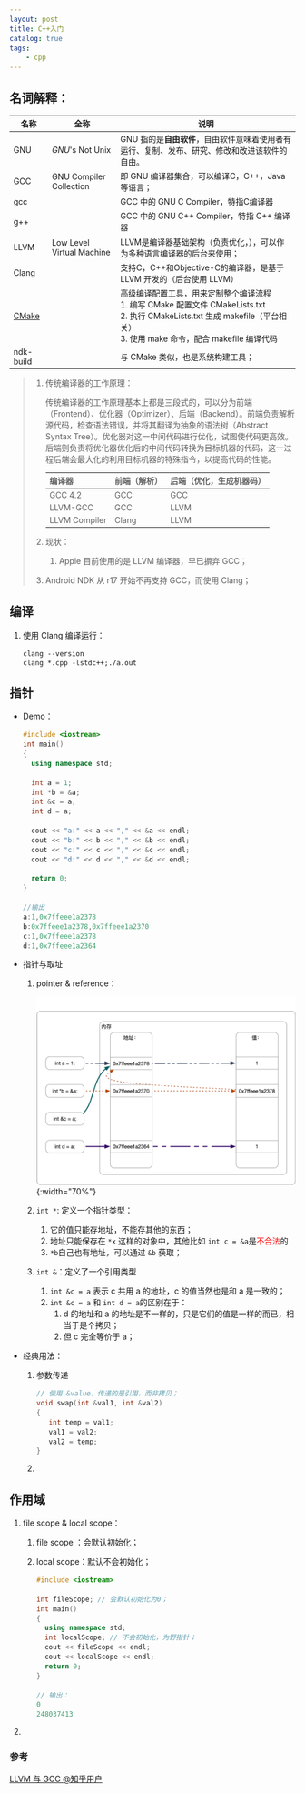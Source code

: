 ```yaml
---
layout: post
title: C++入门
catalog: true
tags:
    - cpp
---
```


## 名词解释：

| 名称                                         | 全称                      | 说明                                                         |
| -------------------------------------------- | ------------------------- | ------------------------------------------------------------ |
| GNU                                          | *GNU*'s Not Unix          | GNU 指的是**自由软件**，自由软件意味着使用者有运行、复制、发布、研究、修改和改进该软件的自由。 |
| GCC                                          | GNU Compiler Collection   | 即 GNU 编译器集合，可以编译C，C++，Java等语言；              |
| gcc                                          |                           | GCC 中的 GNU C Compiler，特指C编译器                         |
| g++                                          |                           | GCC 中的 GNU C++ Compiler，特指 C++ 编译器                   |
| LLVM                                         | Low Level Virtual Machine | LLVM是编译器基础架构（负责优化，），可以作为多种语言编译器的后台来使用； |
| Clang                                        |                           | 支持C，C++和Objective-C的编译器，是基于 LLVM 开发的（后台使用 LLVM） |
| [CMake](https://www.hahack.com/codes/cmake/) |                           | 高级编译配置工具，用来定制整个编译流程<br>1. 编写 CMake 配置文件 CMakeLists.txt <br>2. 执行 CMakeLists.txt 生成 makefile（平台相关）<br>3. 使用 make 命令，配合 makefile 编译代码 |
| ndk-build                                    |                           | 与 CMake 类似，也是系统构建工具；                            |

> 1. 传统编译器的工作原理：
>
>    传统编译器的工作原理基本上都是三段式的，可以分为前端（Frontend）、优化器（Optimizer）、后端（Backend）。前端负责解析源代码，检查语法错误，并将其翻译为抽象的语法树（Abstract Syntax Tree）。优化器对这一中间代码进行优化，试图使代码更高效。后端则负责将优化器优化后的中间代码转换为目标机器的代码，这一过程后端会最大化的利用目标机器的特殊指令，以提高代码的性能。
>
>    | 编译器        | 前端（解析） | 后端（优化，生成机器码） |
>    | ------------- | ------------ | ------------------------ |
>    | GCC 4.2       | GCC          | GCC                      |
>    | LLVM-GCC      | GCC          | LLVM                     |
>    | LLVM Compiler | Clang        | LLVM                     |
>
> 1. 现状：
>
>       1. Apple 目前使用的是 LLVM 编译器，早已摒弃 GCC；
>   1. Android NDK 从 r17 开始不再支持 GCC，而使用 Clang；
>    
>

## 编译

1. 使用 Clang 编译运行：

   ```shell
   clang --version
   clang *.cpp -lstdc++;./a.out
   ```




## 指针

* Demo：

  ```cpp
  #include <iostream>
  int main()
  {
  	using namespace std;
  	
  	int a = 1;
  	int *b = &a;
  	int &c = a;
  	int d = a;
  
  	cout << "a:" << a << "," << &a << endl;
  	cout << "b:" << b << "," << &b << endl;
  	cout << "c:" << c << "," << &c << endl;
  	cout << "d:" << d << "," << &d << endl;
  
  	return 0;
  }
  
  //输出
  a:1,0x7ffeee1a2378
  b:0x7ffeee1a2378,0x7ffeee1a2370
  c:1,0x7ffeee1a2378
  d:1,0x7ffeee1a2364
  ```

* 指针与取址

  1. pointer & reference：
  
     ![](/img/posts/cpp_induction/pointer.png){:width="70%"}
  
  2. `int *`: 定义一个指针类型：

     1. 它的值只能存地址，不能存其他的东西；
     2. 地址只能保存在 `*x` 这样的对象中，其他比如 `int c = &a`是<font color=red>不合法</font>的
     3. `*b`自己也有地址，可以通过 `&b` 获取；
  
  3. `int &`：定义了一个引用类型
  
     1. `int &c = a` 表示 c 共用 a 的地址，c 的值当然也是和 a 是一致的；
     2. `int &c = a` 和 `int d = a`的区别在于：
        1. d 的地址和 a 的地址是不一样的，只是它们的值是一样的而已，相当于是个拷贝；
        2. 但 c 完全等价于 a；
  
* 经典用法：

  1. 参数传递
  
     ```cpp
     // 使用 &value，传递的是引用，而非拷贝；
     void swap(int &val1, int &val2)
     {
     	int temp = val1;
     	val1 = val2;
     	val2 = temp;
     }
     ```
  
  2. 

## 作用域

1. file scope & local scope：

   1. file scope ：会默认初始化；

   2. local scope：默认不会初始化；

      ```cpp
      #include <iostream>
      
      int fileScope; // 会默认初始化为0；
      int main()
      {
      	using namespace std;
      	int localScope; // 不会初始化，为野指针；
      	cout << fileScope << endl;
      	cout << localScope << endl;
      	return 0;
      }
      
      // 输出：
      0
      248037413
      ```

2. 

      

      

   



### 参考

[LLVM 与 GCC @知乎用户](https://www.zhihu.com/question/20039402/answer/67652398)